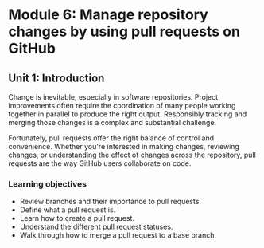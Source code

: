 # Module 6: Manage repository changes by using pull requests on GitHub

## Unit 1: Introduction
Change is inevitable, especially in software repositories. Project improvements often require the coordination of many people working together in parallel to produce the right output. Responsibly tracking and merging those changes is a complex and substantial challenge.

Fortunately, pull requests offer the right balance of control and convenience. Whether you're interested in making changes, reviewing changes, or understanding the effect of changes across the repository, pull requests are the way GitHub users collaborate on code.

### Learning objectives

- Review branches and their importance to pull requests.
- Define what a pull request is.
- Learn how to create a pull request.
- Understand the different pull request statuses.
- Walk through how to merge a pull request to a base branch.
